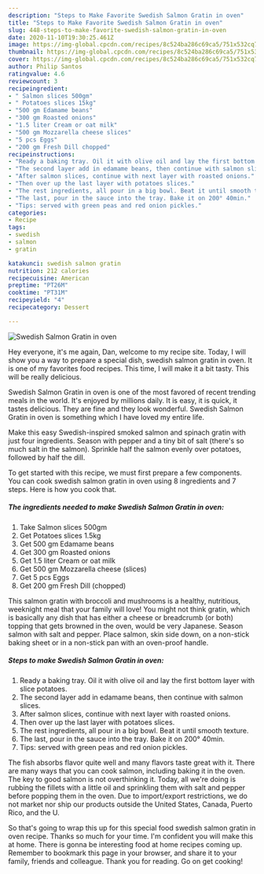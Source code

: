 ```yaml
---
description: "Steps to Make Favorite Swedish Salmon Gratin in oven"
title: "Steps to Make Favorite Swedish Salmon Gratin in oven"
slug: 448-steps-to-make-favorite-swedish-salmon-gratin-in-oven
date: 2020-11-10T19:30:25.461Z
image: https://img-global.cpcdn.com/recipes/8c524ba286c69ca5/751x532cq70/swedish-salmon-gratin-in-oven-recipe-main-photo.jpg
thumbnail: https://img-global.cpcdn.com/recipes/8c524ba286c69ca5/751x532cq70/swedish-salmon-gratin-in-oven-recipe-main-photo.jpg
cover: https://img-global.cpcdn.com/recipes/8c524ba286c69ca5/751x532cq70/swedish-salmon-gratin-in-oven-recipe-main-photo.jpg
author: Philip Santos
ratingvalue: 4.6
reviewcount: 3
recipeingredient:
- " Salmon slices 500gm"
- " Potatoes slices 15kg"
- "500 gm Edamame beans"
- "300 gm Roasted onions"
- "1.5 liter Cream or oat milk"
- "500 gm Mozzarella cheese slices"
- "5 pcs Eggs"
- "200 gm Fresh Dill chopped"
recipeinstructions:
- "Ready a baking tray. Oil it with olive oil and lay the first bottom layer with slice potatoes."
- "The second layer add in edamame beans, then continue with salmon slices."
- "After salmon slices, continue with next layer with roasted onions."
- "Then over up the last layer with potatoes slices."
- "The rest ingredients, all pour in a big bowl. Beat it until smooth texture."
- "The last, pour in the sauce into the tray. Bake it on 200° 40min."
- "Tips: served with green peas and red onion pickles."
categories:
- Recipe
tags:
- swedish
- salmon
- gratin

katakunci: swedish salmon gratin 
nutrition: 212 calories
recipecuisine: American
preptime: "PT26M"
cooktime: "PT31M"
recipeyield: "4"
recipecategory: Dessert

---
```



![Swedish Salmon Gratin in oven](https://img-global.cpcdn.com/recipes/8c524ba286c69ca5/751x532cq70/swedish-salmon-gratin-in-oven-recipe-main-photo.jpg)

Hey everyone, it's me again, Dan, welcome to my recipe site. Today, I will show you a way to prepare a special dish, swedish salmon gratin in oven. It is one of my favorites food recipes. This time, I will make it a bit tasty. This will be really delicious.

Swedish Salmon Gratin in oven is one of the most favored of recent trending meals in the world. It's enjoyed by millions daily. It is easy, it is quick, it tastes delicious. They are fine and they look wonderful. Swedish Salmon Gratin in oven is something which I have loved my entire life.

Make this easy Swedish-inspired smoked salmon and spinach gratin with just four ingredients. Season with pepper and a tiny bit of salt (there&#39;s so much salt in the salmon). Sprinkle half the salmon evenly over potatoes, followed by half the dill.


To get started with this recipe, we must first prepare a few components. You can cook swedish salmon gratin in oven using 8 ingredients and 7 steps. Here is how you cook that.

<!--inarticleads1-->

##### The ingredients needed to make Swedish Salmon Gratin in oven:

1. Take  Salmon slices 500gm
1. Get  Potatoes slices 1.5kg
1. Get 500 gm Edamame beans
1. Get 300 gm Roasted onions
1. Get 1.5 liter Cream or oat milk
1. Get 500 gm Mozzarella cheese (slices)
1. Get 5 pcs Eggs
1. Get 200 gm Fresh Dill (chopped)


This salmon gratin with broccoli and mushrooms is a healthy, nutritious, weeknight meal that your family will love! You might not think gratin, which is basically any dish that has either a cheese or breadcrumb (or both) topping that gets browned in the oven, would be very Japanese. Season salmon with salt and pepper. Place salmon, skin side down, on a non-stick baking sheet or in a non-stick pan with an oven-proof handle. 

<!--inarticleads2-->

##### Steps to make Swedish Salmon Gratin in oven:

1. Ready a baking tray. Oil it with olive oil and lay the first bottom layer with slice potatoes.
1. The second layer add in edamame beans, then continue with salmon slices.
1. After salmon slices, continue with next layer with roasted onions.
1. Then over up the last layer with potatoes slices.
1. The rest ingredients, all pour in a big bowl. Beat it until smooth texture.
1. The last, pour in the sauce into the tray. Bake it on 200° 40min.
1. Tips: served with green peas and red onion pickles.


The fish absorbs flavor quite well and many flavors taste great with it. There are many ways that you can cook salmon, including baking it in the oven. The key to good salmon is not overthinking it. Today, all we&#39;re doing is rubbing the fillets with a little oil and sprinkling them with salt and pepper before popping them in the oven. Due to import/export restrictions, we do not market nor ship our products outside the United States, Canada, Puerto Rico, and the U. 

So that's going to wrap this up for this special food swedish salmon gratin in oven recipe. Thanks so much for your time. I'm confident you will make this at home. There is gonna be interesting food at home recipes coming up. Remember to bookmark this page in your browser, and share it to your family, friends and colleague. Thank you for reading. Go on get cooking!
